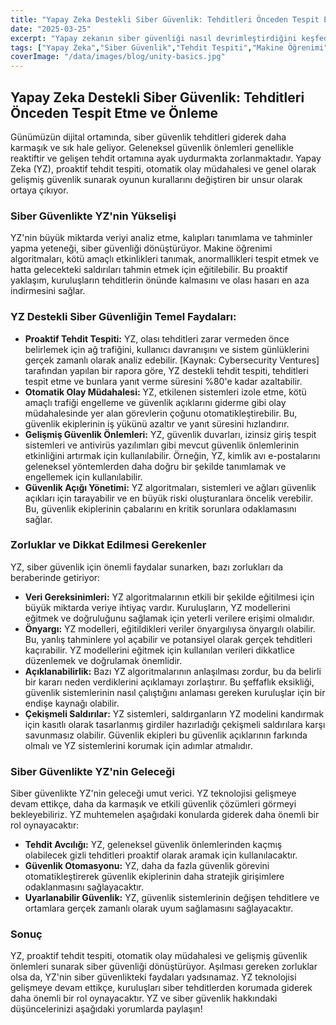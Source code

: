 ```yaml
---
title: "Yapay Zeka Destekli Siber Güvenlik: Tehditleri Önceden Tespit Etme ve Önleme"
date: "2025-03-25"
excerpt: "Yapay zekanın siber güvenliği nasıl devrimleştirdiğini keşfedin: proaktif tehdit tespiti, otomatik olay müdahalesi ve gelişmiş güvenlik önlemleri. Yapay zekanın siber güvenlikteki faydaları, zorlukları ve geleceği hakkında bilgi edinin."
tags: ["Yapay Zeka","Siber Güvenlik","Tehdit Tespiti","Makine Öğrenimi","Güvenlik","Artifical Intelligence"]
coverImage: "/data/images/blog/unity-basics.jpg"
---
```


## Yapay Zeka Destekli Siber Güvenlik: Tehditleri Önceden Tespit Etme ve Önleme

Günümüzün dijital ortamında, siber güvenlik tehditleri giderek daha karmaşık ve sık hale geliyor. Geleneksel güvenlik önlemleri genellikle reaktiftir ve gelişen tehdit ortamına ayak uydurmakta zorlanmaktadır. Yapay Zeka (YZ), proaktif tehdit tespiti, otomatik olay müdahalesi ve genel olarak gelişmiş güvenlik sunarak oyunun kurallarını değiştiren bir unsur olarak ortaya çıkıyor.

### Siber Güvenlikte YZ'nin Yükselişi

YZ'nin büyük miktarda veriyi analiz etme, kalıpları tanımlama ve tahminler yapma yeteneği, siber güvenliği dönüştürüyor. Makine öğrenimi algoritmaları, kötü amaçlı etkinlikleri tanımak, anormallikleri tespit etmek ve hatta gelecekteki saldırıları tahmin etmek için eğitilebilir. Bu proaktif yaklaşım, kuruluşların tehditlerin önünde kalmasını ve olası hasarı en aza indirmesini sağlar.

### YZ Destekli Siber Güvenliğin Temel Faydaları:

*   **Proaktif Tehdit Tespiti:** YZ, olası tehditleri zarar vermeden önce belirlemek için ağ trafiğini, kullanıcı davranışını ve sistem günlüklerini gerçek zamanlı olarak analiz edebilir. [Kaynak: Cybersecurity Ventures] tarafından yapılan bir rapora göre, YZ destekli tehdit tespiti, tehditleri tespit etme ve bunlara yanıt verme süresini %80'e kadar azaltabilir.
*   **Otomatik Olay Müdahalesi:** YZ, etkilenen sistemleri izole etme, kötü amaçlı trafiği engelleme ve güvenlik açıklarını giderme gibi olay müdahalesinde yer alan görevlerin çoğunu otomatikleştirebilir. Bu, güvenlik ekiplerinin iş yükünü azaltır ve yanıt süresini hızlandırır.
*   **Gelişmiş Güvenlik Önlemleri:** YZ, güvenlik duvarları, izinsiz giriş tespit sistemleri ve antivirüs yazılımları gibi mevcut güvenlik önlemlerinin etkinliğini artırmak için kullanılabilir. Örneğin, YZ, kimlik avı e-postalarını geleneksel yöntemlerden daha doğru bir şekilde tanımlamak ve engellemek için kullanılabilir.
*   **Güvenlik Açığı Yönetimi:** YZ algoritmaları, sistemleri ve ağları güvenlik açıkları için tarayabilir ve en büyük riski oluşturanlara öncelik verebilir. Bu, güvenlik ekiplerinin çabalarını en kritik sorunlara odaklamasını sağlar.

### Zorluklar ve Dikkat Edilmesi Gerekenler

YZ, siber güvenlik için önemli faydalar sunarken, bazı zorlukları da beraberinde getiriyor:

*   **Veri Gereksinimleri:** YZ algoritmalarının etkili bir şekilde eğitilmesi için büyük miktarda veriye ihtiyaç vardır. Kuruluşların, YZ modellerini eğitmek ve doğruluğunu sağlamak için yeterli verilere erişimi olmalıdır.
*   **Önyargı:** YZ modelleri, eğitildikleri veriler önyargılıysa önyargılı olabilir. Bu, yanlış tahminlere yol açabilir ve potansiyel olarak gerçek tehditleri kaçırabilir. YZ modellerini eğitmek için kullanılan verileri dikkatlice düzenlemek ve doğrulamak önemlidir.
*   **Açıklanabilirlik:** Bazı YZ algoritmalarının anlaşılması zordur, bu da belirli bir kararı neden verdiklerini açıklamayı zorlaştırır. Bu şeffaflık eksikliği, güvenlik sistemlerinin nasıl çalıştığını anlaması gereken kuruluşlar için bir endişe kaynağı olabilir.
*   **Çekişmeli Saldırılar:** YZ sistemleri, saldırganların YZ modelini kandırmak için kasıtlı olarak tasarlanmış girdiler hazırladığı çekişmeli saldırılara karşı savunmasız olabilir. Güvenlik ekipleri bu güvenlik açıklarının farkında olmalı ve YZ sistemlerini korumak için adımlar atmalıdır.

### Siber Güvenlikte YZ'nin Geleceği

Siber güvenlikte YZ'nin geleceği umut verici. YZ teknolojisi gelişmeye devam ettikçe, daha da karmaşık ve etkili güvenlik çözümleri görmeyi bekleyebiliriz. YZ muhtemelen aşağıdaki konularda giderek daha önemli bir rol oynayacaktır:

*   **Tehdit Avcılığı:** YZ, geleneksel güvenlik önlemlerinden kaçmış olabilecek gizli tehditleri proaktif olarak aramak için kullanılacaktır.
*   **Güvenlik Otomasyonu:** YZ, daha da fazla güvenlik görevini otomatikleştirerek güvenlik ekiplerinin daha stratejik girişimlere odaklanmasını sağlayacaktır.
*   **Uyarlanabilir Güvenlik:** YZ, güvenlik sistemlerinin değişen tehditlere ve ortamlara gerçek zamanlı olarak uyum sağlamasını sağlayacaktır.

### Sonuç

YZ, proaktif tehdit tespiti, otomatik olay müdahalesi ve gelişmiş güvenlik önlemleri sunarak siber güvenliği dönüştürüyor. Aşılması gereken zorluklar olsa da, YZ'nin siber güvenlikteki faydaları yadsınamaz. YZ teknolojisi gelişmeye devam ettikçe, kuruluşları siber tehditlerden korumada giderek daha önemli bir rol oynayacaktır. YZ ve siber güvenlik hakkındaki düşüncelerinizi aşağıdaki yorumlarda paylaşın!

    